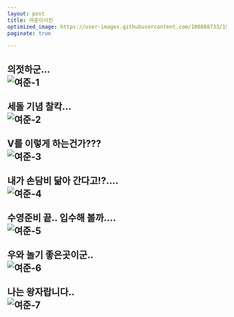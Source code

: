 ```yaml
---
layout: post
title: 여준이사진
optimized_image: https://user-images.githubusercontent.com/100888733/156720178-3261153d-1823-41e9-81b5-70dc5e53afbd.jpg
paginate: true

---
```


의젓하군...<br>
![여준-1](https://user-images.githubusercontent.com/100888733/156864172-9b8efdb7-ab78-4c0f-bcf2-5df5c799476c.jpg)
<br> <br>
세돌 기념 찰칵...<br>
![여준-2](https://user-images.githubusercontent.com/100888733/156864174-af1dd252-5b62-482c-a42d-7c3a65acb181.jpg)
<br> <br>
V를 이렇게 하는건가???<br>
![여준-3](https://user-images.githubusercontent.com/100888733/156864175-d08eb7c2-d002-448c-9b5a-be427bd41b12.jpg)
<br> <br>
내가 손담비 닮아 간다고!?....<br>
![여준-4](https://user-images.githubusercontent.com/100888733/156864176-94daf765-805f-4f7a-97e9-77a612ecf971.jpg)
<br> <br>
수영준비 끝.. 입수해 볼까....<br>
![여준-5](https://user-images.githubusercontent.com/100888733/156864178-d47e9935-e011-4dbc-8664-c4086bb32ffd.jpg)
<br> <br>
우와 놀기 좋은곳이군..<br>
![여준-6](https://user-images.githubusercontent.com/100888733/156864179-a9186d1a-e26f-45d1-8965-fad2a4e5afbd.jpg)
<br> <br>
나는 왕자랍니다..<br>
![여준-7](https://user-images.githubusercontent.com/100888733/156864170-05bc477c-759e-4c83-b56f-e93e847f1a51.jpg)
<br> <br>
---
